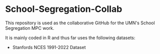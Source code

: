 # School-Segregation-Collab

This repository is used as the collaborative GitHub for the UMN's School Segregation MPC work.

It is mainly coded in R and thus far uses the following datasets:
- Stanfords NCES 1991-2022 Dataset



